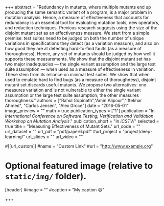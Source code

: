+++
abstract = "Redundancy in mutants, where multiple mutants end up producing the same semantic variant of a program, is a major problem in mutation analysis. Hence, a measure of effectiveness that accounts for redundancy is an essential tool for evaluating mutation tools, new operators, and reduction techniques. Previous research suggests using the size of the disjoint mutant set as an effectiveness measure. We start from a simple premise: test suites need to be judged on both the number of unique variations in specifications they detect (as a variation measure), and also on how good they are at detecting hard-to-find faults (as a measure of thoroughness). Hence, any set of mutants should be judged by how well it supports these measurements. We show that the disjoint mutant set has two major inadequacies — the single variant assumption and the large test suite assumption — when used as a measure of effectiveness in variation. These stem from its reliance on minimal test suites. We show that when used to emulate hard to find bugs (as a measure of thoroughness), disjoint mutant set discards useful mutants. We propose two alternatives: one measures variation and is not vulnerable to either the single variant assumption or the large test suite assumption; the other measures thoroughness."
authors = ["Rahul Gopinath","Amin Alipour","Iftekhar Ahmed", "Carlos Jensen", "Alex Groce"]
date = "2016-05-01"
image_preview = ""
math = true
publication_types = ["1"]
publication = "In *International Conference  on  Software  Testing, Verification and Validation Workshop on Mutation Analysis*."
publication_short = "In *ICSTW*"
selected = true
title = "Measuring Effectiveness of Mutant Sets."
url_code = ""
url_dataset = ""
url_pdf = "pdf/paper6.pdf"
#url_project = "project/deep-learning/"
url_slides = ""
url_video = ""

#[[url_custom]]
#name = "Custom Link"
#url = "http://www.example.org"

# Optional featured image (relative to `static/img/` folder).
[header]
#image = ""
#caption = "My caption :smile:"

+++

